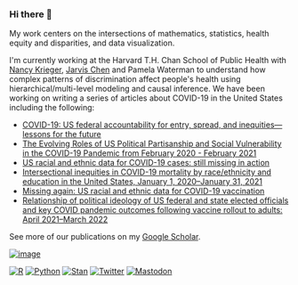 ### Hi there 👋

My work centers on the intersections of mathematics, statistics, health equity and disparities, and data visualization. 

I'm currently working at the Harvard T.H. Chan School of Public Health with [Nancy Krieger](https://www.hsph.harvard.edu/nancy-krieger/), [Jarvis Chen](https://www.dfhcc.harvard.edu/insider/member-detail/member/jarvis-t-chen-scd/) and Pamela Waterman to understand how complex patterns of discrimination affect people's health using hierarchical/multi-level modeling and causal inference.  We have been working on writing a series of articles about COVID-19 in the United States including the following: 

- [COVID-19: US federal accountability for entry, spread, and inequities—lessons for the future](https://link.springer.com/article/10.1007/s10654-020-00689-2)
- [The Evolving Roles of US Political Partisanship and Social Vulnerability in the COVID-19 Pandemic from February 2020 - February 2021](https://papers.ssrn.com/sol3/papers.cfm?abstract_id=3933453)
- [US racial and ethnic data for COVID-19 cases: still missing in action](https://www.thelancet.com/journals/lancet/article/PIIS0140-6736(20)32220-0/fulltext)
- [Intersectional inequities in COVID-19 mortality by race/ethnicity and
education in the United States, January 1, 2020–January 31, 2021](https://cdn1.sph.harvard.edu/wp-content/uploads/sites/1266/2021/02/21_Chen_covidMortality_Race_Education_HCPDS_WorkingPaper_Vol-21_No-3_Final_footer.pdf)
- [Missing again: US racial and ethnic data for COVID-19 vaccination](https://www.thelancet.com/journals/lancet/article/PIIS0140-6736(21)00465-7/fulltext)
- [Relationship of political ideology of US federal and state elected officials and key COVID pandemic outcomes following vaccine rollout to adults: April 2021–March 2022](https://www.thelancet.com/journals/lanam/article/PIIS2667-193X(22)00201-0/fulltext)

See more of our publications on my [Google Scholar](https://scholar.google.com/citations?hl=en&view_op=list_works&user=_9VD8mkAAAAJ).

[![image](https://user-images.githubusercontent.com/6935381/150688596-ac084453-8bad-489d-b255-6d4c69f3f65e.png)
](https://unsplash.com/photos/hKRh1wL8qV0)

[![R](https://img.shields.io/badge/--1f65b7?style=flat&logo=r&link=https://github.com/ctesta01/)](https://github.com/ctesta01?tab=repositories&q=&type=&language=r) <span class="" style = ""></span>
[![Python](https://img.shields.io/badge/--ffe873?style=flat&logo=python&link=https://github.com/ctesta01/)](https://github.com/ctesta01?tab=repositories&q=&type=&language=jupyter+notebook)<span class="" style = ""></span> 
[![Stan](https://img.shields.io/badge/-Stan-b2001d?style=flat&logo=stan&link=https://ctesta.com/articles/2021-01/Gaussian-Processes)](https://ctesta.com/articles/2021-01/Gaussian-Processes)
[![Twitter](https://img.shields.io/badge/-Twitter-1DA1F2?style=flat&link=https://twitter.com/_christiantesta/)](https://twitter.com/_christiantesta/) <span class="" style = ""></span>
<a rel="me" href="https://fediscience.org/@ctesta">![Mastodon](https://img.shields.io/badge/-Mastodon-%232B90D9?style=flat&logo=mastodon&logoColor=white)</a> <span class="" style = ""></span>
